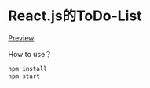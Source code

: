 # React.js的ToDo-List

[Preview](https://leeeozhang.github.io/React-ToDoList/build/index.html)

How to use？
```bash
npm install
npm start
```